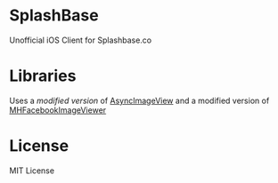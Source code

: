# SplashBase
Unofficial iOS Client for Splashbase.co

# Libraries
Uses a _modified version_ of [AsyncImageView](https://github.com/nicklockwood/AsyncImageView) and a modified version of [MHFacebookImageViewer](https://github.com/michaelhenry/MHFacebookImageViewer)

# License
MIT License